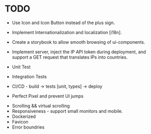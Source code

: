 # TODO

- Use Icon and Icon Button instead of the plus sign.

- Implement Internationalization and localization [i18n].
- Create a storybook to allow smooth browsing of ui-components.

- Implement server, inject the IP API token during deployment, and support a GET request that translates IPs into countries.
- Unit Test
- Integration Tests
- CI/CD - build -> tests [unit, types] -> deploy
- Perfect Pixel and prevent UI jumps

* Scrolling && virtual scrolling
* Responsiveness - support small monitors and mobile.
* Dockerized
* Favicon
* Error boundries